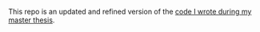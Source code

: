 This repo is an updated and refined version of the [code I wrote during my master thesis](https://github.com/JuliusRye/QEC).
